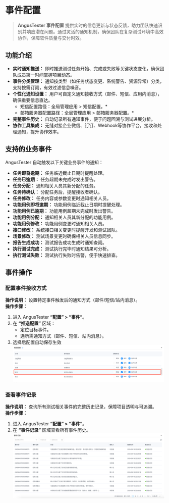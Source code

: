 # 事件配置

> **AngusTester 事件配置** 提供实时的信息更新与状态反馈，助力团队快速识别并响应潜在问题。通过灵活的通知机制，确保团队在复杂测试环境中高效协作，保障软件质量与交付时效。

## 功能介绍

- **实时通知推送：** 即时推送测试任务开始、完成或失败等关键状态变化，确保团队成员第一时间掌握项目动态。
- **事件分类管理：** 通知按类型（如任务状态变更、系统警告、资源异常）分类，支持按需订阅，有效过滤信息噪音。
- **个性化通知设置：** 用户可自定义通知接收方式（邮件、短信、应用内消息），确保重要信息直达。
  - 短信配置路径：全局管理应用 > 短信配置。*
  - 邮箱服务器配置路径：全局管理应用 > 邮箱服务器配置。*
- **完整事件历史：** 自动记录所有通知事件，便于问题回溯与测试进展分析。
- **协作工具集成：** 无缝对接企业微信、钉钉、Webhook等协作平台，接收和处理通知，提升协作效率。

## 支持的业务事件

AngusTester 自动触发以下关键业务事件的通知：

- **任务即将逾期：** 任务临近截止日期时提醒处理。
- **任务已逾期：** 任务超期未完成时发出警告。
- **任务分配：** 通知相关人员其新分配的任务。
- **任务待确认：** 分配任务后，提醒接收者确认。
- **任务修改：** 任务内容或参数变更时通知相关人员。
- **功能用例即将逾期：** 功能用例临近截止日期时提醒处理。
- **功能用例已逾期：** 功能用例超期未完成时发出警告。
- **功能用例分配：** 通知相关人员其新分配的功能用例。
- **功能用例修改：** 功能用例变更时通知相关人员。
- **接口修改：** 系统接口相关变更时提醒开发和测试团队。
- **场景修改：** 测试场景变更时确保相关人员信息同步。
- **报告生成成功：** 测试报告成功生成时通知查阅。
- **执行测试完成：** 测试执行完毕时通知结果可分析。
- **执行测试失败：** 测试执行失败时告警，便于快速排查。

## 事件操作

### 配置事件接收方式
**操作说明：** 设置特定事件触发后的通知方式（邮件/短信/站内消息）。  
**操作步骤：**
1. 进入 AngusTester **“配置” > “事件”**。
2. 在 **“推送配置”** 区域：
   - 定位目标事件。
   - 选所需通知方式（邮件、短信、站内消息）。
3. 选择后配置自动保存生效
    ![event-config.png](images/event-config.png)

### 查看事件记录
**操作说明：** 查询所有测试相关事件的完整历史记录，保障项目透明与可追溯。  
**操作步骤：**
1. 进入 AngusTester **“配置” > “事件”**。
2. 在 **“事件记录”** 区域查看所有事件历史。
    ![event-list.png](images/event-list.png)